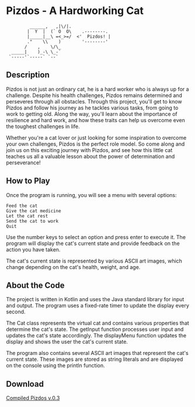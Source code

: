 # Pizdos - A Hardworking Cat

             ______,   ,|\/|.
            |  Y  |  (` O  O\    .--------.
            |_____|__\ =<_>=/  <'  Pizdos! |
            ."    \\    )        '--------'
           /    ,    \/\_
      _____|    )_-\ \_-`
     `-----'`-----` `--`

## Description
Pizdos is not just an ordinary cat, he is a hard worker who is always up for a challenge. Despite his health challenges, Pizdos remains determined and perseveres through all obstacles. Through this project, you'll get to know Pizdos and follow his journey as he tackles various tasks, from going to work to getting old. Along the way, you'll learn about the importance of resilience and hard work, and how these traits can help us overcome even the toughest challenges in life.

Whether you're a cat lover or just looking for some inspiration to overcome your own challenges, Pizdos is the perfect role model. So come along and join us on this exciting journey with Pizdos, and see how this little cat teaches us all a valuable lesson about the power of determination and perseverance!

## How to Play

Once the program is running, you will see a menu with several options:

    Feed the cat
    Give the cat medicine
    Let the cat rest
    Send the cat to work
    Quit

Use the number keys to select an option and press enter to execute it. The program will display the cat's current state and provide feedback on the action you have taken.

The cat's current state is represented by various ASCII art images, which change depending on the cat's health, weight, and age.
## About the Code

The project is written in Kotlin and uses the Java standard library for input and output. The program uses a fixed-rate timer to update the display every second.

The Cat class represents the virtual cat and contains various properties that determine the cat's state. The getInput function processes user input and updates the cat's state accordingly. The displayMenu function updates the display and shows the user the cat's current state.

The program also contains several ASCII art images that represent the cat's current state. These images are stored as string literals and are displayed on the console using the println function.

## Download
[Compiled Pizdos v.0.3](https://github.com/no-to-mediocrity/Pizdos/blob/master/out/artifacts/Cat_jar/Cat.jar)
